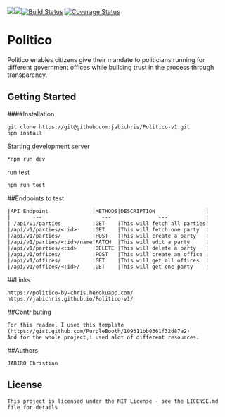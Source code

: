 <a href="https://codeclimate.com/github/codeclimate/codeclimate/maintainability"><img src="https://api.codeclimate.com/v1/badges/a99a88d28ad37a79dbf6/maintainability" /></a><a href="https://codeclimate.com/github/jabichris/Politico-v1/test_coverage"><img src="https://api.codeclimate.com/v1/badges/ec520af03ed3f1659047/test_coverage" /></a>[![Build Status](https://travis-ci.org/jabichris/Politico-v1.svg?branch=develop)](https://travis-ci.org/jabichris/Politico-v1)
[![Coverage Status](https://coveralls.io/repos/github/jabichris/Politico-v1/badge.svg?branch=develop&kill_cache=1)](https://coveralls.io/github/jabichris/Politico-v1?branch=develop)
# Politico

Politico enables citizens give their mandate to politicians running for different government offices while building trust in the process through transparency.

## Getting Started

####Installation
```
git clone https://git@github.com:jabichris/Politico-v1.git
npm install
```
Starting development server

```
*npm run dev
```

run test
```
npm run test
```
##Endpoints to test
```
|API Endpoint              |METHODS|DESCRIPTION                |       
|       ---                   ---               ---            |
| /api/v1/parties          |GET    |This will fetch all parties|
|/api/v1/parties/<:id>     |GET    |This will fetch one party  |
|/api/v1/parties/          |POST   |This will create a party   |
|/api/v1/parties/<:id>/name|PATCH  |This will edit a party     |
|/api/v1/parties/<:id>     |DELETE |This will delete a party   |
|/api/v1/offices/          |POST   |This will create an office |
|/api/v1/offices/          |GET    |This will get all offices  |
|/api/v1/offices/<:id>/    |GET    |This will get one party    |
```
##Links
```
https://politico-by-chris.herokuapp.com/
https://jabichris.github.io/Politico-v1/
```
##Contributing
```
For this readme, I used this template (https://gist.github.com/PurpleBooth/109311bb0361f32d87a2)
And for the whole project,i used alot of different resources.
```
##Authors
```
JABIRO Christian
```
## License
```
This project is licensed under the MIT License - see the LICENSE.md file for details
```
